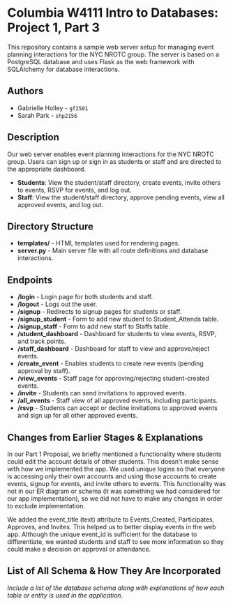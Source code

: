 # Columbia W4111 Intro to Databases: Project 1, Part 3

This repository contains a sample web server setup for managing event planning interactions for the NYC NROTC group. The server is based on a PostgreSQL database and uses Flask as the web framework with SQLAlchemy for database interactions.

## Authors
- Gabrielle Holley - `gf2501`
- Sarah Park - `shp2156`

## Description
Our web server enables event planning interactions for the NYC NROTC group. Users can sign up or sign in as students or staff and are directed to the appropriate dashboard. 

- **Students**: View the student/staff directory, create events, invite others to events, RSVP for events, and log out.
- **Staff**: View the student/staff directory, approve pending events, view all approved events, and log out.

## Directory Structure
- **templates/** - HTML templates used for rendering pages.
- **server.py** - Main server file with all route definitions and database interactions.

## Endpoints
- **/login** - Login page for both students and staff.
- **/logout** - Logs out the user.
- **/signup** - Redirects to signup pages for students or staff.
- **/signup_student** - Form to add new student to Student_Attends table.
- **/signup_staff** - Form to add new staff to Staffs table.
- **/student_dashboard** - Dashboard for students to view events, RSVP, and track points.
- **/staff_dashboard** - Dashboard for staff to view and approve/reject events.
- **/create_event** - Enables students to create new events (pending approval by staff).
- **/view_events** - Staff page for approving/rejecting student-created events.
- **/invite** - Students can send invitations to approved events.
- **/all_events** - Staff view of all approved events, including participants.
- **/rsvp** - Students can accept or decline invitations to approved events and sign up for all other approved events.

## Changes from Earlier Stages & Explanations
In our Part 1 Proposal, we briefly mentioned a functionality where students could edit the account details of other students. This doesn't make sense with how we implemented the app. We used unique logins so that everyone is accessing only their own accounts and using those accounts to create events, signup for events, and invite others to events. This functionality was not in our ER diagram or schema (it was something we had considered for our app implementation), so we did not have to make any changes in order to exclude implementation.

We added the event_title (text) attribute to Events_Created, Participates, Approves, and Invites. This helped us to better display events in the web app. Although the unique event_id is sufficient for the database to differentiate, we wanted students and staff to see more information so they could make a decision on approval or attendance. 

## List of All Schema & How They Are Incorporated
*Include a list of the database schema along with explanations of how each table or entity is used in the application.*

